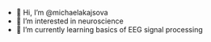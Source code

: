- 👋 Hi, I’m @michaelakajsova
- 👀 I’m interested in neuroscience
- 🌱 I’m currently learning basics of EEG signal processing

<!---
michaelakajsova/michaelakajsova is a ✨ special ✨ repository because its `README.md` (this file) appears on your GitHub profile.
You can click the Preview link to take a look at your changes.
--->
